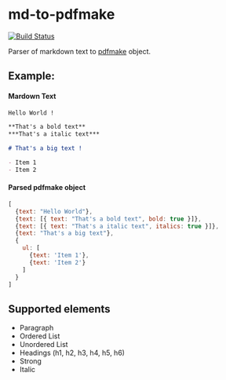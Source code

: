 # md-to-pdfmake

[![Build Status](https://app.travis-ci.com/brunobarretofreitas/md-to-pdfmake.svg?branch=master)](https://app.travis-ci.com/brunobarretofreitas/md-to-pdfmake)

Parser of markdown text to [pdfmake](https://github.com/bpampuch/pdfmake) object.

## Example:
#### Mardown Text
```markdown
Hello World !

**That's a bold text**
***That's a italic text***

# That's a big text !

- Item 1
- Item 2
```

#### Parsed pdfmake object
```javascript
[
  {text: "Hello World"},
  {text: [{ text: "That's a bold text", bold: true }]},
  {text: [{ text: "That's a italic text", italics: true }]},
  {text: "That's a big text"},
  {
    ul: [
      {text: 'Item 1'},
      {text: 'Item 2'}
    ]
  }
]
```

## Supported elements
- Paragraph
- Ordered List
- Unordered List
- Headings (h1, h2, h3, h4, h5, h6)
- Strong
- Italic
